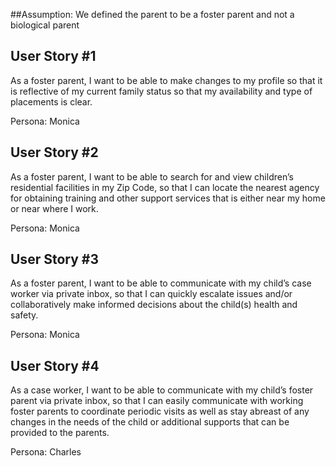 ##Assumption: 
We defined the parent to be a foster parent and not a biological parent

User Story #1
-------------
As a foster parent, I want to be able to make changes to my profile so that it is reflective of my current family status so that my availability and type of placements is clear.

Persona: Monica

User Story #2
-------------
As a foster parent, I want to be able to search for and view children’s residential facilities in my Zip Code, so that I can locate the nearest agency for obtaining training and other support services that is either near my home or near where I work.

Persona: Monica

User Story #3
-------------
As a foster parent, I want to be able to communicate with my child’s case worker via private inbox, so that I can quickly escalate issues and/or collaboratively make informed decisions about the child(s) health and safety.

Persona: Monica

User Story #4
-------------
As a case worker, I want to be able to communicate with my child’s foster parent via private inbox, so that I can easily communicate with working foster parents to coordinate periodic visits as well as stay abreast of any changes in the needs of the child or additional supports that can be provided to the parents.

Persona: Charles
